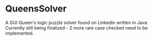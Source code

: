 # QueensSolver
A GUI Queen's logic puzzle solver found on Linkedin written in Java<br />
Currently still being finalized - 2 more rare case checked need to be implemented. 
